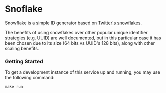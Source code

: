 # Snoflake

Snowflake is a simple ID generator based on [Twitter's snowflakes](https://en.wikipedia.org/wiki/Snowflake_ID).

The benefits of using snowflakes over other popular unique identifier strategies (e.g. UUID) are well documented, but in this particular case
it has been chosen due to its size (64 bits vs UUID's 128 bits), along with other scaling benefits.

### Getting Started

To get a development instance of this service up and running, you may use the following command:

```
make run
```